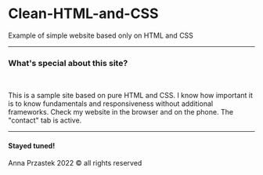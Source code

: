 # Clean-HTML-and-CSS
Example of simple website based only on HTML and CSS
<hr>
<h3> What's special about this site? </h3>
<br>
<p>This is a sample site based on pure HTML and CSS.
I know how important it is to know fundamentals and responsiveness without additional frameworks.
Check my website in the browser and on the phone. The "contact" tab is active.</p>
<hr>
<h4> Stayed tuned! </h4>
  <p> Anna Przastek 2022 &copy all rights reserved</p> 
